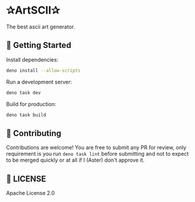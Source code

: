 # ✰ArtSCII✰

The best ascii art generator.

## 🚀 Getting Started

Install dependencies:

```bash
deno install --allow-scripts
```

Run a development server:

```bash
deno task dev
```

Build for production:

```bash
deno task build
```

## 📝 Contributing

Contributions are welcome! You are free to submit any PR for review, only
requirement is you run `deno task lint` before submitting and not to expect to
be merged quickly or at all if I (Aster) don't approve it.

## 📄 LICENSE

Apache License 2.0
